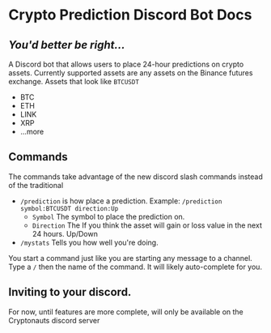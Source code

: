 # Crypto Prediction Discord Bot Docs
## _You'd better be right..._
 A Discord bot that allows users to place 24-hour predictions on crypto assets. Currently supported assets are any assets on the Binance futures exchange. Assets that look like ``BTCUSDT``

- BTC
- ETH
- LINK
- XRP
- ...more

## Commands
The commands take advantage of the new discord slash commands instead of the traditional  

- ``/prediction`` is how place a prediction. Example: ``/prediction symbol:BTCUSDT direction:Up``
    - ``Symbol`` The symbol to place the prediction on. 
    - ``Direction`` The If you think the asset will gain or loss value in the next 24 hours. Up/Down
- ``/mystats`` Tells you how well you're doing. 

You start a command just like you are starting any message to a channel. Type a ``/`` then the name of the command. It will likely auto-complete for you.

## Inviting to your discord.

For now, until features are more complete, will only be available on the Cryptonauts discord server
